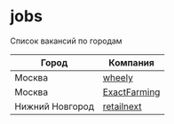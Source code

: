 # jobs
Список вакансий по городам

| Город  | Компания |
| ------------- | ------------- |
| Москва | [wheely](https://github.com/ember-community-russia/jobs/blob/master/wheely.md)  |
| Москва | [ExactFarming](https://github.com/ember-community-russia/jobs/pull/4)  |
| Нижний Новгород | [retailnext](https://github.com/ember-community-russia/jobs/blob/master/retailnext.md)  |
